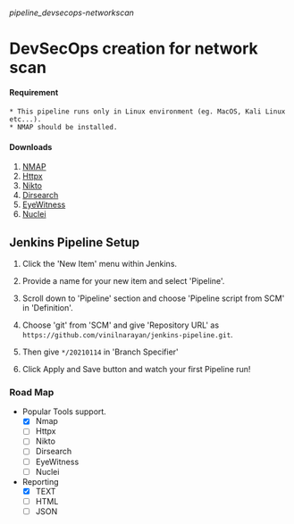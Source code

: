 ###### pipeline_devsecops-networkscan

# DevSecOps creation for network scan


#### Requirement
```
* This pipeline runs only in Linux environment (eg. MacOS, Kali Linux etc...).
* NMAP should be installed.
```

#### Downloads

1. [NMAP](https://nmap.org/) 
2. [Httpx](https://github.com/projectdiscovery/httpx)
3. [Nikto](https://github.com/sullo/nikto)
4. [Dirsearch](https://github.com/maurosoria/dirsearch)
5. [EyeWitness](https://github.com/FortyNorthSecurity/EyeWitness)
6. [Nuclei](https://github.com/projectdiscovery/nuclei)

## Jenkins Pipeline Setup

1. Click the 'New Item' menu within Jenkins.

2. Provide a name for your new item and select 'Pipeline'.

3. Scroll down to 'Pipeline' section and choose 'Pipeline script from SCM' in 'Definition'.

4. Choose 'git' from 'SCM' and give 'Repository URL' as `https://github.com/vinilnarayan/jenkins-pipeline.git`.

5. Then give `*/20210114` in 'Branch Specifier'

6. Click Apply and Save button and watch your first Pipeline run!


### Road Map

 * Popular Tools support.
    - [x] Nmap
    - [ ] Httpx
    - [ ] Nikto
    - [ ] Dirsearch
    - [ ] EyeWitness
    - [ ] Nuclei
* Reporting
    - [x] TEXT
    - [ ] HTML
    - [ ] JSON

